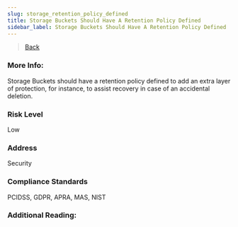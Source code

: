 ```yaml
---
slug: storage_retention_policy_defined
title: Storage Buckets Should Have A Retention Policy Defined
sidebar_label: Storage Buckets Should Have A Retention Policy Defined
---
```

> [Back](../../gcpstoragemonitoring)

### More Info:
Storage Buckets should have a retention policy defined to add an extra layer of protection, for instance, to assist recovery in case of an accidental deletion.

### Risk Level
Low

### Address
Security

### Compliance Standards
PCIDSS, GDPR, APRA, MAS, NIST

### Additional Reading:
